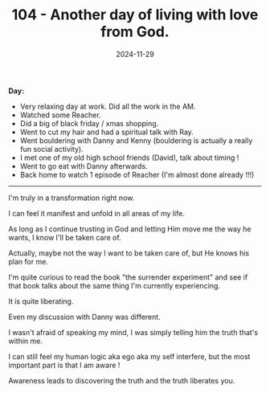 ﻿---
title: 104 - Another day of living with love from God.
date: 2024-11-29
categories: ["daily"]
tags: posts

---
**Day:** 

- Very relaxing day at work. Did all the work in the AM.
- Watched some Reacher.
- Did a big of black friday / xmas shopping.
- Went to cut my hair and had a spiritual talk with Ray.
- Went bouldering with Danny and Kenny (bouldering is actually a really fun social activity).
- I met one of my old high school friends (David), talk about timing !
- Went to go eat with Danny afterwards.
- Back home to watch 1 episode of Reacher (I'm almost done already !!!)
---
I'm truly in a transformation right now.

I can feel it manifest and unfold in all areas of my life.

As long as I continue trusting in God and letting Him move me the way he wants, I know I'll be taken care of.

Actually, maybe not the way I want to be taken care of, but He knows his plan for me.

I'm quite curious to read the book "the surrender experiment" and see if that book talks about the same thing I'm currently experiencing.

It is quite liberating.

Even my discussion with Danny was different.

I wasn't afraid of speaking my mind, I was simply telling him the truth that's within me.

I can still feel my human logic aka ego aka my self interfere, but the most important part is that I am aware !

Awareness leads to discovering the truth and the truth liberates you.
